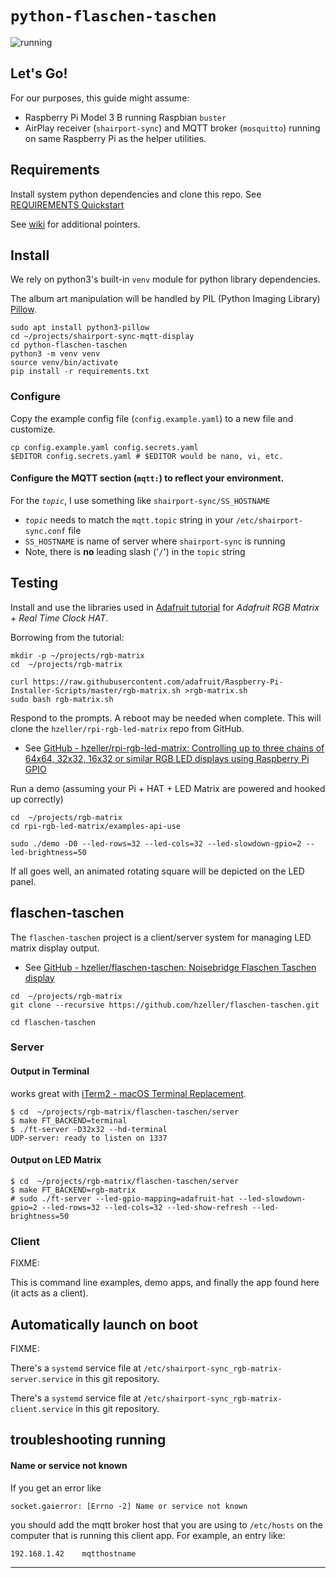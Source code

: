 `python-flaschen-taschen`
=========================

![](photo.png "running")

Let's Go!
---------

For our purposes, this guide might assume:

-	Raspberry Pi Model 3 B running Raspbian `buster`
-	AirPlay receiver (`shairport-sync`) and MQTT broker (`mosquitto`) running on same Raspberry Pi as the helper utilities.

Requirements
------------

Install system python dependencies and clone this repo. See [REQUIREMENTS Quickstart](../REQUIREMENTS.md#quickstart)

See [wiki](https://github.com/idcrook/shairport-sync-mqtt-display/wiki) for additional pointers.

Install
-------

We rely on python3's built-in `venv` module for python library dependencies.

The album art manipulation will be handled by PIL (Python Imaging Library) [Pillow](https://pillow.readthedocs.io/en/stable/).

```shell
sudo apt install python3-pillow
cd ~/projects/shairport-sync-mqtt-display
cd python-flaschen-taschen
python3 -m venv venv
source venv/bin/activate
pip install -r requirements.txt
```

### Configure

Copy the example config file (`config.example.yaml`) to a new file and customize.

```shell
cp config.example.yaml config.secrets.yaml
$EDITOR config.secrets.yaml # $EDITOR would be nano, vi, etc.
```

#### Configure the MQTT section (`mqtt:`) to reflect your environment.

For the *`topic`*, I use something like `shairport-sync/SS_HOSTNAME`

-	*`topic`* needs to match the `mqtt.topic` string in your `/etc/shairport-sync.conf` file
-	`SS_HOSTNAME` is name of server where `shairport-sync` is running
-	Note, there is **no** leading slash ('`/`') in the `topic` string

Testing
-------

Install and use the libraries used in [Adafruit tutorial](https://learn.adafruit.com/adafruit-rgb-matrix-plus-real-time-clock-hat-for-raspberry-pi) for *Adafruit RGB Matrix + Real Time Clock HAT*.

Borrowing from the tutorial:

```shell
mkdir -p ~/projects/rgb-matrix
cd  ~/projects/rgb-matrix

curl https://raw.githubusercontent.com/adafruit/Raspberry-Pi-Installer-Scripts/master/rgb-matrix.sh >rgb-matrix.sh
sudo bash rgb-matrix.sh
```

Respond to the prompts. A reboot may be needed when complete. This will clone the `hzeller/rpi-rgb-led-matrix` repo from GitHub.

-	See [GitHub - hzeller/rpi-rgb-led-matrix: Controlling up to three chains of 64x64, 32x32, 16x32 or similar RGB LED displays using Raspberry Pi GPIO](https://github.com/hzeller/rpi-rgb-led-matrix)

Run a demo (assuming your Pi + HAT + LED Matrix are powered and hooked up correctly)

```
cd  ~/projects/rgb-matrix
cd rpi-rgb-led-matrix/examples-api-use

sudo ./demo -D0 --led-rows=32 --led-cols=32 --led-slowdown-gpio=2 --led-brightness=50
```

If all goes well, an animated rotating square will be depicted on the LED panel.

flaschen-taschen
----------------

The `flaschen-taschen` project is a client/server system for managing LED matrix display output.

-	See [GitHub - hzeller/flaschen-taschen: Noisebridge Flaschen Taschen display](https://github.com/hzeller/flaschen-taschen)

```shell
cd  ~/projects/rgb-matrix
git clone --recursive https://github.com/hzeller/flaschen-taschen.git

cd flaschen-taschen
```

### Server

#### Output in Terminal

works great with [iTerm2 - macOS Terminal Replacement](https://iterm2.com/).

```console
$ cd  ~/projects/rgb-matrix/flaschen-taschen/server
$ make FT_BACKEND=terminal
$ ./ft-server -D32x32 --hd-terminal
UDP-server: ready to listen on 1337
```

#### Output on LED Matrix

```console
$ cd  ~/projects/rgb-matrix/flaschen-taschen/server
$ make FT_BACKEND=rgb-matrix
# sudo ./ft-server --led-gpio-mapping=adafruit-hat --led-slowdown-gpio=2 --led-rows=32 --led-cols=32 --led-show-refresh --led-brightness=50
```

### Client

FIXME:

This is command line examples, demo apps, and finally the app found here (it acts as a client).

Automatically launch on boot
----------------------------

FIXME:

There's a `systemd` service file at `/etc/shairport-sync_rgb-matrix-server.service` in this git repository.

There's a `systemd` service file at `/etc/shairport-sync_rgb-matrix-client.service` in this git repository.

troubleshooting running
-----------------------

#### Name or service not known

If you get an error like

```
socket.gaierror: [Errno -2] Name or service not known
```

you should add the mqtt broker host that you are using to `/etc/hosts` on the computer that is running this client app. For example, an entry like:

```
192.168.1.42 	mqtthostname
```

---
